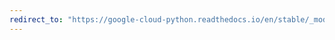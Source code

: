 ```yaml
---
redirect_to: "https://google-cloud-python.readthedocs.io/en/stable/_modules/google/cloud/bigtable/row.html"
---
```

